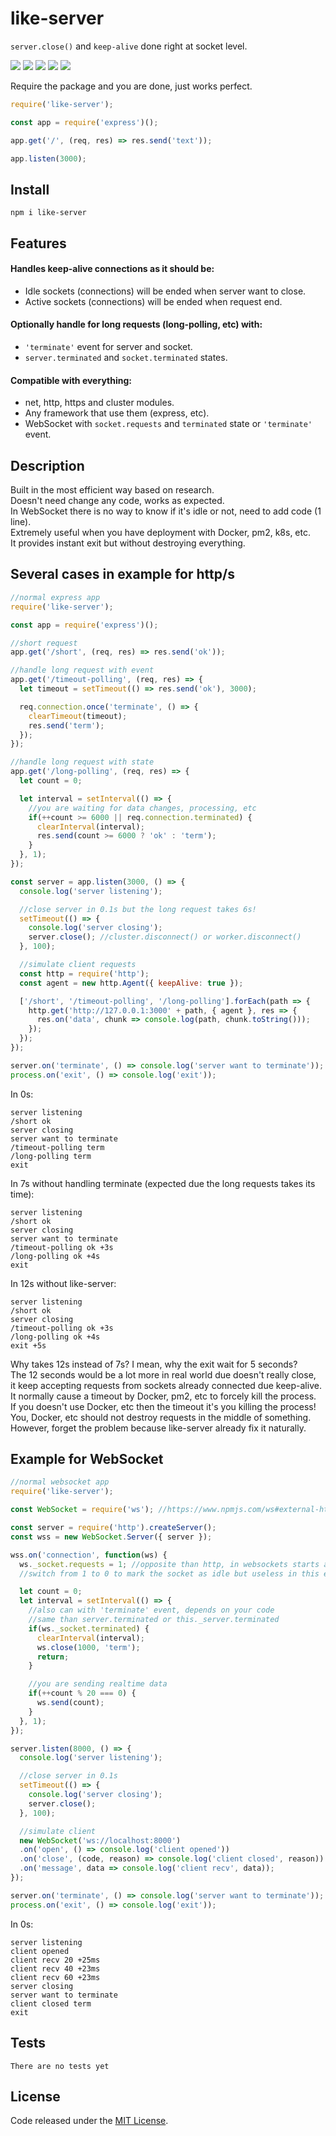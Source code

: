 # like-server

`server.close()` and `keep-alive` done right at socket level.

![](https://img.shields.io/npm/v/like-server.svg) [![](https://img.shields.io/maintenance/yes/2019.svg?style=flat-square)](https://github.com/LuKks/like-server) ![](https://img.shields.io/github/size/lukks/like-server/index.js.svg) ![](https://img.shields.io/npm/dt/like-server.svg) ![](https://img.shields.io/github/license/LuKks/like-server.svg)

Require the package and you are done, just works perfect.
```javascript
require('like-server');

const app = require('express')();

app.get('/', (req, res) => res.send('text'));

app.listen(3000);
```

## Install
```
npm i like-server
```

## Features
#### Handles keep-alive connections as it should be:
- Idle sockets (connections) will be ended when server want to close.
- Active sockets (connections) will be ended when request end.

#### Optionally handle for long requests (long-polling, etc) with:
- `'terminate'` event for server and socket.
- `server.terminated` and `socket.terminated` states.

#### Compatible with everything:
- net, http, https and cluster modules.
- Any framework that use them (express, etc).
- WebSocket with `socket.requests` and `terminated` state or `'terminate'` event.

## Description
Built in the most efficient way based on research.\
Doesn't need change any code, works as expected.\
In WebSocket there is no way to know if it's idle or not, need to add code (1 line).\
Extremely useful when you have deployment with Docker, pm2, k8s, etc.\
It provides instant exit but without destroying everything.

## Several cases in example for http/s
```javascript
//normal express app
require('like-server');

const app = require('express')();

//short request
app.get('/short', (req, res) => res.send('ok'));

//handle long request with event
app.get('/timeout-polling', (req, res) => {
  let timeout = setTimeout(() => res.send('ok'), 3000);

  req.connection.once('terminate', () => {
    clearTimeout(timeout);
    res.send('term');
  });
});

//handle long request with state
app.get('/long-polling', (req, res) => {
  let count = 0;

  let interval = setInterval(() => {
    //you are waiting for data changes, processing, etc
    if(++count >= 6000 || req.connection.terminated) {
      clearInterval(interval);
      res.send(count >= 6000 ? 'ok' : 'term');
    }
  }, 1);
});

const server = app.listen(3000, () => {
  console.log('server listening');

  //close server in 0.1s but the long request takes 6s!
  setTimeout(() => {
    console.log('server closing');
    server.close(); //cluster.disconnect() or worker.disconnect()
  }, 100);

  //simulate client requests
  const http = require('http');
  const agent = new http.Agent({ keepAlive: true });

  ['/short', '/timeout-polling', '/long-polling'].forEach(path => {
    http.get('http://127.0.0.1:3000' + path, { agent }, res => {
      res.on('data', chunk => console.log(path, chunk.toString()));
    });
  });
});

server.on('terminate', () => console.log('server want to terminate'));
process.on('exit', () => console.log('exit'));
```

In 0s:
```
server listening
/short ok
server closing
server want to terminate
/timeout-polling term
/long-polling term
exit
```

In 7s without handling terminate (expected due the long requests takes its time):
```
server listening
/short ok
server closing
server want to terminate
/timeout-polling ok +3s
/long-polling ok +4s
exit
```

In 12s without like-server:
```
server listening
/short ok
server closing
/timeout-polling ok +3s
/long-polling ok +4s
exit +5s
```
Why takes 12s instead of 7s? I mean, why the exit wait for 5 seconds?\
The 12 seconds would be a lot more in real world due doesn't really close,\
it keep accepting requests from sockets already connected due keep-alive.\
It normally cause a timeout by Docker, pm2, etc to forcely kill the process.\
If you doesn't use Docker, etc then the timeout it's you killing the process!\
You, Docker, etc should not destroy requests in the middle of something.\
However, forget the problem because like-server already fix it naturally.

## Example for WebSocket
```javascript
//normal websocket app
require('like-server');

const WebSocket = require('ws'); //https://www.npmjs.com/ws#external-https-server

const server = require('http').createServer();
const wss = new WebSocket.Server({ server });

wss.on('connection', function(ws) {
  ws._socket.requests = 1; //opposite than http, in websockets starts as active
  //switch from 1 to 0 to mark the socket as idle but useless in this example

  let count = 0;
  let interval = setInterval(() => {
    //also can with 'terminate' event, depends on your code
    //same than server.terminated or this._server.terminated
    if(ws._socket.terminated) {
      clearInterval(interval);
      ws.close(1000, 'term');
      return;
    }

    //you are sending realtime data
    if(++count % 20 === 0) {
      ws.send(count);
    }
  }, 1);
});

server.listen(8000, () => {
  console.log('server listening');

  //close server in 0.1s
  setTimeout(() => {
    console.log('server closing');
    server.close();
  }, 100);

  //simulate client
  new WebSocket('ws://localhost:8000')
  .on('open', () => console.log('client opened'))
  .on('close', (code, reason) => console.log('client closed', reason))
  .on('message', data => console.log('client recv', data));
});

server.on('terminate', () => console.log('server want to terminate'));
process.on('exit', () => console.log('exit'));
```

In 0s:
```
server listening
client opened
client recv 20 +25ms
client recv 40 +23ms
client recv 60 +23ms
server closing
server want to terminate
client closed term
exit
```

## Tests
```
There are no tests yet
```

## License
Code released under the [MIT License](https://github.com/LuKks/like-server/blob/master/LICENSE).
